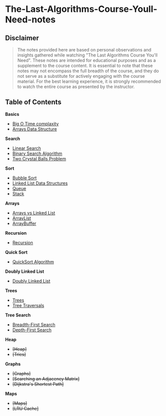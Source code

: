 # The-Last-Algorithms-Course-Youll-Need-notes

## Disclaimer
>The notes provided here are based on personal observations and insights gathered while watching "The Last Algorithms Course You'll Need". These notes are intended for educational purposes and as a supplement to the course content. It is essential to note that these notes may not encompass the full breadth of the course, and they do not serve as a substitute for actively engaging with the course material. For the best learning experience, it is strongly recommended to watch the entire course as presented by the instructor.

## Table of Contents
**Basics**
- [Big O Time complaxity](https://github.com/mbrezov/The-Last-Algorithms-Course-Youll-Need-notes/tree/main/01-Big%20O%20Time%20Complexity)
- [Arrays Data Structure](https://github.com/mbrezov/The-Last-Algorithms-Course-Youll-Need-notes/tree/main/02-Arrays%20Data%20Structure)

**Search**
- [Linear Search](https://github.com/mbrezov/The-Last-Algorithms-Course-Youll-Need-notes/tree/main/03-Linear%20Search)
- [Binary Search Algorithm](https://github.com/mbrezov/The-Last-Algorithms-Course-Youll-Need-notes/tree/main/04-Binary%20Search%20Algorithm)
- [Two Crystal Balls Problem](https://github.com/mbrezov/The-Last-Algorithms-Course-Youll-Need-notes/tree/main/05-Two%20Crystal%20Balls%20Problem)

**Sort**
- [Bubble Sort](https://github.com/mbrezov/The-Last-Algorithms-Course-Youll-Need-notes/tree/main/06-Bubble%20Sort)
- [Linked List Data Structures](https://github.com/mbrezov/The-Last-Algorithms-Course-Youll-Need-notes/tree/main/07-Linked%20List%20Data%20Structures)
- [Queue](https://github.com/mbrezov/The-Last-Algorithms-Course-Youll-Need-notes/tree/main/08-Queue)
- [Stack](https://github.com/mbrezov/The-Last-Algorithms-Course-Youll-Need-notes/tree/main/09-Stack)

**Arrays**
- [Arrays vs Linked List](https://github.com/mbrezov/The-Last-Algorithms-Course-Youll-Need-notes/tree/main/10-Arrays%20vs%20Linked%20List)
- [ArrayList](https://github.com/mbrezov/The-Last-Algorithms-Course-Youll-Need-notes/tree/main/11-ArrayList)
- [ArrayBuffer](https://github.com/mbrezov/The-Last-Algorithms-Course-Youll-Need-notes/tree/main/12-ArrayBuffer)

**Recursion**
- [Recursion](https://github.com/mbrezov/The-Last-Algorithms-Course-Youll-Need-notes/tree/main/13-Recursion)

**Quick Sort**
- [QuickSort Algorithm](https://github.com/mbrezov/The-Last-Algorithms-Course-Youll-Need-notes/tree/main/14-QuickSort%20Algorithm)

**Doubly Linked List**
- [Doubly Linked List](https://github.com/mbrezov/The-Last-Algorithms-Course-Youll-Need-notes/tree/main/15-Doubly%20Linked%20List)

**Trees**
- [Trees](https://github.com/mbrezov/The-Last-Algorithms-Course-Youll-Need-notes/tree/main/16-Trees)
- [Tree Traversals](https://github.com/mbrezov/The-Last-Algorithms-Course-Youll-Need-notes/tree/main/17-Tree%20Traversals)

**Tree Search**
- [Breadth-First Search](https://github.com/mbrezov/The-Last-Algorithms-Course-Youll-Need-notes/tree/main/18-Breadth-First%20Search)
- [Depth-First Search](https://github.com/mbrezov/The-Last-Algorithms-Course-Youll-Need-notes/tree/main/19-Depth-First%20Search)

**Heap**
- ~~[Heap]~~
- ~~[Tries]~~

**Graphs**
- ~~[Graphs]~~
- ~~[Searching an Adjacency Matrix]~~
- ~~[Dijkstra's Shortest Path]~~

**Maps**
- ~~[Maps]~~
- ~~[LRU Cache]~~
